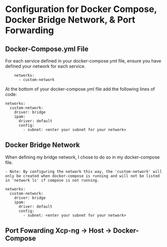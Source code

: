 # Configuration for Docker Compose, Docker Bridge Network, &  Port Forwarding

## Docker-Compose.yml File

For each service defined in your docker-compose.yml file, ensure you have defined your network for each service.
```
    networks:
      - custom-network
```

At the bottom of your docker-compose.yml file add the following lines of code:
```
networks:
  custom-network:
    driver: bridge
    ipam:
      driver: default
      config:
        - subnet: <enter your subnet for your network>
```

## Docker Bridge Network
When defining my bridge network, I chose to do so in my docker-compose file. 

    - Note: By configuring the network this way, the 'custom-network' will only be created when docker-compose is running and will not be listed in 'network ls' if compose is not running.
    
```
networks:
  custom-network:
    driver: bridge
    ipam:
      driver: default
      config:
        - subnet: <enter your subnet for your network>
```

## Port Fowarding Xcp-ng -> Host -> Docker-Compose

